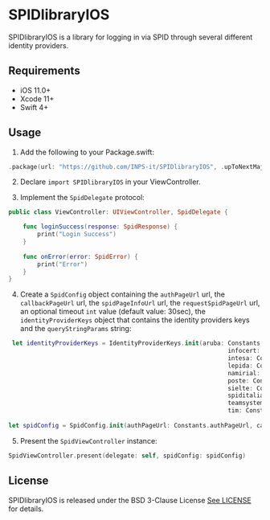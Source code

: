 # SPIDlibraryIOS

SPIDlibraryIOS is a library for logging in via SPID through several different identity providers.

## Requirements

- iOS 11.0+ 
- Xcode 11+
- Swift 4+


## Usage
1. Add the following to your Package.swift:
```swift
.package(url: "https://github.com/INPS-it/SPIDlibraryIOS", .upToNextMajor(from: "1.0.3"))
```
2. Declare `import SPIDlibraryIOS` in your ViewController.

3. Implement the `SpidDelegate` protocol:
```swift
public class ViewController: UIViewController, SpidDelegate {

    func loginSuccess(response: SpidResponse) {
        print("Login Success")
    }
    
    func onError(error: SpidError) {
        print("Error")
    }
}
```

4. Create a `SpidConfig` object containing the `authPageUrl` url, the `callbackPageUrl` url, the `spidPageInfoUrl` url, the `requestSpidPageUrl` url, an optional timeout `int` value (default value: 30sec), the `identityProviderKeys` object that contains the identity providers keys and the `queryStringParams` string:
```swift
 let identityProviderKeys = IdentityProviderKeys.init(aruba: Constants.IdentityProvider.aruba,
                                                             infocert: Constants.IdentityProvider.infocert,
                                                             intesa: Constants.IdentityProvider.intesa,
                                                             lepida: Constants.IdentityProvider.lepida,
                                                             namirial: Constants.IdentityProvider.namirial,
                                                             poste: Constants.IdentityProvider.poste,
                                                             sielte: Constants.IdentityProvider.sielte,
                                                             spiditalia: Constants.IdentityProvider.spiditalia,
                                                             teamsystem: Constants.IdentityProvider.teamsystem,
                                                             tim: Constants.IdentityProvider.tim)
        
let spidConfig = SpidConfig.init(authPageUrl: Constants.authPageUrl, callbackPageUrl: Constants.callbackPageUrl, spidPageInfoUrl: Constants.spidPageInfoUrl, requestSpidPageUrl: Constants.requestSpidPageUrl, identityProviderKeys: identityProviderKeys, queryStringParams: Constants.queryStringParams)
```
5. Present the `SpidViewController` instance:

```swift
SpidViewController.present(delegate: self, spidConfig: spidConfig)
```

## License

SPIDlibraryIOS is released under the BSD 3-Clause License [See LICENSE](https://github.com/INPS-it/SPIDlibraryIOS/blob/main/LICENSE) for details.
